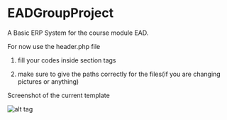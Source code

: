 # EADGroupProject
A Basic ERP System for the course module EAD. 

For now use the header.php file

1. fill your codes inside section tags

2. make sure to give the paths correctly for the files(if you are changing pictures or anything)


Screenshot of the current template

![alt tag](https://github.com/CharlesRajendran/EADGroupProject/blob/master/img/Screenshot%20(78).png)
